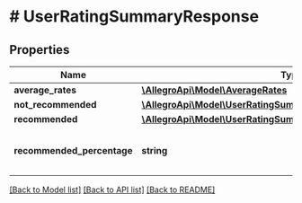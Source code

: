# # UserRatingSummaryResponse

## Properties

Name | Type | Description | Notes
------------ | ------------- | ------------- | -------------
**average_rates** | [**\AllegroApi\Model\AverageRates**](AverageRates.md) |  | [optional]
**not_recommended** | [**\AllegroApi\Model\UserRatingSummaryResponseNotRecommended**](UserRatingSummaryResponseNotRecommended.md) |  |
**recommended** | [**\AllegroApi\Model\UserRatingSummaryResponseRecommended**](UserRatingSummaryResponseRecommended.md) |  |
**recommended_percentage** | **string** | Percentage of unique buyers recommending the seller. |

[[Back to Model list]](../../README.md#models) [[Back to API list]](../../README.md#endpoints) [[Back to README]](../../README.md)
